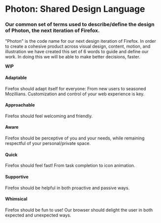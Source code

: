 # Photon: Shared Design Language
### Our common set of terms used to describe/define the design of Photon, the next iteration of Firefox.

"Photon" is the code name for our next design iteration of Firefox. In order to create a cohesive product across visual design, content, motion, and illustration we have created this set of 6 words to guide and define our work. In doing this we will be able to make better decisions, faster.

**WIP**

#### Adaptable  
Firefox should adapt itself for everyone: From new users to seasoned Mozillians. Customization and control of your web experience is key.

#### Approachable  
Firefox should feel welcoming and friendly.

#### Aware  
Firefox should be perceptive of you and your needs, while remaining respectful of your personal/private space.

#### Quick  
Firefox should feel fast! From task completion to icon animation.

#### Supportive  
Firefox should be helpful in both proactive and passive ways.

#### Whimsical  
Firefox should be fun to use! Our browser should delight the user in both expected and unexpected ways.
